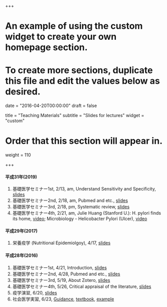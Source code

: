 +++
# An example of using the custom widget to create your own homepage section.
# To create more sections, duplicate this file and edit the values below as desired.

date = "2016-04-20T00:00:00"
draft = false

title = "Teaching Materials"
subtitle = "Slides for lectures"
widget = "custom"

# Order that this section will appear in.
weight = 110

+++

#### 平成31年(2019)

1. 基礎医学セミナー1st, 2/13, am, Understand Sensitivity and Specificity, [slides](https://wangcc.me/seminar_2019/)
2. 基礎医学セミナー2nd, 2/18, am, Pubmed and etc., [slides](https://wangcc.me/seminar_2019_pubmed/)
3. 基礎医学セミナー3rd, 2/18, pm, Systematic review, [slides](https://wangcc.me/seminar_2019_meta/)
4. 基礎医学セミナー4th, 2/21, am, Julie Huang (Stanford U.): H. pylori finds its home, [video](https://www.youtube.com/watch?v=aFc13YMfgeA); Microbiology - Helicobacter Pylori (Ulcer), [video](https://www.youtube.com/watch?v=y-shOXdsJeA)


#### 平成29年(2017)

1. 栄養疫学 (Nutritional Epidemiolgoy), 4/17, [slides](https://wangcc.me/slides417/)


#### 平成28年(2016)


1. 基礎医学セミナー1st, 4/21, Introduction, [slides](http://rpubs.com/winterwang/introduction)
2. 基礎医学セミナー2nd, 4/28, Pubmed and etc., [slides](http://rpubs.com/winterwang/seminar_slides2)
3. 基礎医学セミナー3rd, 5/19, About Zotero, [slides](http://rpubs.com/winterwang/seminar_slides3)
4. 基礎医学セミナー4th, 5/26, Critical appraisal of the literature, [slides](http://rpubs.com/winterwang/seminar_slides4)
5. 疫学演習, 6/20, [slides](http://wangcc.me/Epi_exercise/slides.html#/)
6. 社会医学実習, 6/23, [Guidance](http://wangcc.me/files/guidance.pdf), [textbook](http://wangcc.me/files/textbook.pdf), [example](http://wangcc.me/files/example.pdf)
